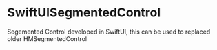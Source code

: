 # SwiftUISegmentedControl
Segemented Control developed in SwiftUI, this can be used to replaced older HMSegmentedControl
